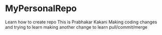 # MyPersonalRepo
Learn how to create repo
This is Prabhakar Kakani
Making coding changes and trying to learn
making another change to learn pull/commit/merge
